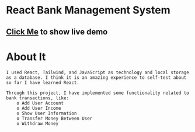 # React Bank Management System

## [Click Me](https://github.com/Nimur-Rashid-Imon66/React-Bank-Management) to show live demo

# About It
```
I used React, Tailwind, and JavaScript as technology and local storage as a database. I think it is an amazing experience to self-test about so far I have learned React.

Through this project, I have implemented some functionality related to bank transactions, like:
    o Add User Account
    o Add User Income
    o Show User Information
    o Transfer Money Between User
    o Withdraw Money

```